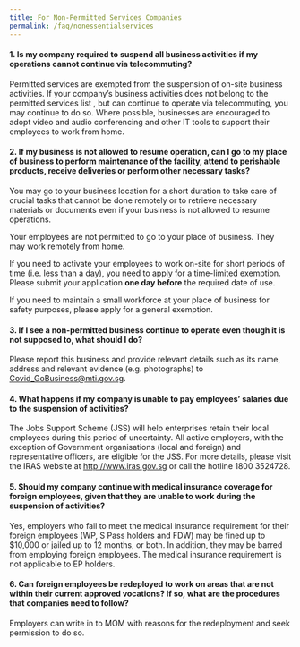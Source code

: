 ```yaml
---
title: For Non-Permitted Services Companies
permalink: /faq/nonessentialservices
---
```


#### **1. Is my company required to suspend all business activities if my operations cannot continue via telecommuting?**
Permitted  services are exempted from the suspension of on-site business activities. If your company’s business activities does not belong to the permitted services list , but can continue to operate via telecommuting, you may continue to do so. Where possible, businesses are encouraged to adopt video and audio conferencing and other IT tools to support their employees to work from home.

#### **2. If my business is not allowed to resume operation, can I go to my place of business to perform maintenance of the facility, attend to perishable products, receive deliveries or perform other necessary tasks?**
You may go to your business location for a short duration to take care of crucial tasks that cannot be done remotely or to retrieve necessary materials or documents even if your business is not allowed to resume operations.

Your employees are not permitted to go to your place of business. They may work remotely from home.

If you need to activate your employees to work on-site for short periods of time (i.e. less than a day), you need to apply for a time-limited exemption. Please submit your application **one day before** the required date of use.

If you need to maintain a small workforce at your place of business for safety purposes, please apply for a general exemption. 

#### **3. If I see a non-permitted business continue to operate even though it is not supposed to, what should I do?**
Please report this business and provide relevant details such as its name, address and relevant evidence (e.g. photographs) to <a href="mailto:Covid_GoBusiness@mti.gov.sg" target="_blank">Covid_GoBusiness@mti.gov.sg</a>. 

#### **4. What happens if my company is unable to pay employees’ salaries due to the suspension of activities?**
The Jobs Support Scheme (JSS) will help enterprises retain their local employees during this period of uncertainty. All active employers, with the exception of Government organisations (local and foreign) and representative officers, are eligible for the JSS. For more details, please visit the IRAS website at <a href="http://www.iras.gov.sg" target="_blank">http://www.iras.gov.sg</a> or call the hotline 1800 3524728.

#### **5. Should my company continue with medical insurance coverage for foreign employees, given that they are unable to work during the suspension of activities?**
Yes, employers who fail to meet the medical insurance requirement for their foreign employees (WP, S Pass holders and FDW) may be fined up to $10,000 or jailed up to 12 months, or both. In addition, they may be barred from employing foreign employees. The medical insurance requirement is not applicable to EP holders.

#### **6. Can foreign employees be redeployed to work on areas that are not within their current approved vocations? If so, what are the procedures that companies need to follow?**
Employers can write in to MOM with reasons for the redeployment and seek permission to do so.

